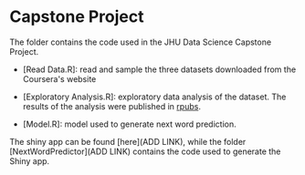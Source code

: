Capstone Project
===============================================================

The folder contains the code used in the JHU Data Science Capstone Project.

- [Read Data.R]: read and sample the three datasets downloaded from the Coursera's website

- [Exploratory Analysis.R]: exploratory data analysis of the dataset. The results of the analysis were published in [rpubs](https://rpubs.com/chiaradg/228725). 

- [Model.R]: model used to generate next word prediction.

The shiny app can be found [here](ADD LINK), while the folder [NextWordPredictor](ADD LINK) contains the code used to generate the Shiny app.
